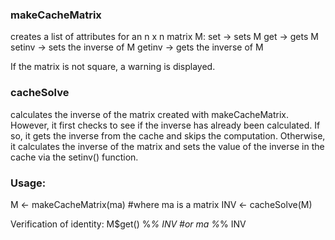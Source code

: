 
### makeCacheMatrix 
creates a list of attributes for an n x n matrix M:
set -> sets M
get -> gets M
setinv -> sets the inverse of M
getinv -> gets the inverse of M

If the matrix is not square, a warning is displayed.

### cacheSolve 
calculates the inverse of the matrix created with makeCacheMatrix. However, it first checks to see if the inverse has already been calculated. If so, it gets the inverse from the cache and skips the computation. Otherwise, it calculates the inverse of the matrix and sets the value of the inverse in the cache via the setinv() function.

### Usage: 
M <- makeCacheMatrix(ma) #where ma is a matrix
INV <- cacheSolve(M)

Verification of identity:
M$get() %*% INV #or
ma %*% INV
